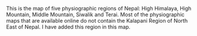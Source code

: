This is the map of five physiographic regions of Nepal: High Himalaya, High Mountain, Middle Mountain, Siwalik and Terai. 
Most of the physiographic maps that are available online do not contain the Kalapani Region of North East of Nepal. I have added this region in this map. 
